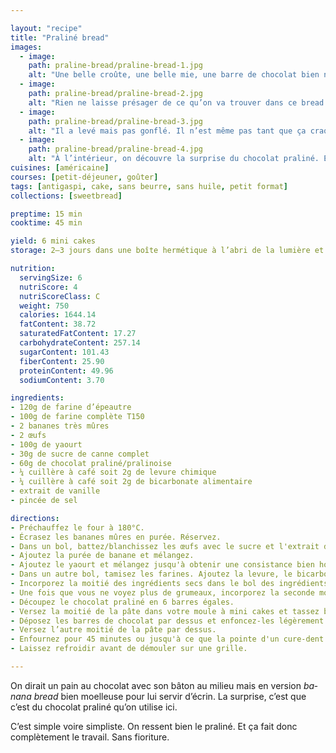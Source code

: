 ```yaml
---

layout: "recipe"
title: "Praliné bread"
images:
  - image:
    path: praline-bread/praline-bread-1.jpg
    alt: "Une belle croûte, une belle mie, une barre de chocolat bien nette au cœur."
  - image:
    path: praline-bread/praline-bread-2.jpg
    alt: "Rien ne laisse présager de ce qu’on va trouver dans ce bread. Vu du dessus il a l’air tout simple, presque triste."
  - image:
    path: praline-bread/praline-bread-3.jpg
    alt: "Il a levé mais pas gonflé. Il n’est même pas tant que ça craquelé."
  - image:
    path: praline-bread/praline-bread-4.jpg
    alt: "À l’intérieur, on découvre la surprise du chocolat praliné. Et c'est son goût qu’on va sentir principalement."
cuisines: [américaine]
courses: [petit-déjeuner, goûter]
tags: [antigaspi, cake, sans beurre, sans huile, petit format]
collections: [sweetbread]

preptime: 15 min
cooktime: 45 min

yield: 6 mini cakes
storage: 2–3 jours dans une boîte hermétique à l’abri de la lumière et de la chaleur. 5 jours au frigo. 2 mois au congélateur.

nutrition:
  servingSize: 6
  nutriScore: 4
  nutriScoreClass: C
  weight: 750
  calories: 1644.14
  fatContent: 38.72
  saturatedFatContent: 17.27
  carbohydrateContent: 257.14
  sugarContent: 101.43
  fiberContent: 25.90
  proteinContent: 49.96
  sodiumContent: 3.70

ingredients:
- 120g de farine d’épeautre
- 100g de farine complète T150
- 2 bananes très mûres
- 2 œufs
- 100g de yaourt
- 30g de sucre de canne complet
- 60g de chocolat praliné/pralinoise
- ¼ cuillère à café soit 2g de levure chimique
- ¼ cuillère à café soit 2g de bicarbonate alimentaire
- extrait de vanille
- pincée de sel

directions:
- Préchauffez le four à 180°C.
- Écrasez les bananes mûres en purée. Réservez.
- Dans un bol, battez/blanchissez les œufs avec le sucre et l'extrait de vanille. 
- Ajoutez la purée de banane et mélangez.
- Ajoutez le yaourt et mélangez jusqu'à obtenir une consistance bien homogène.
- Dans un autre bol, tamisez les farines. Ajoutez la levure, le bicarbonate et le sel. Mélangez. 
- Incorporez la moitié des ingrédients secs dans le bol des ingrédients humides à la maryse. 
- Une fois que vous ne voyez plus de grumeaux, incorporez la seconde moitié. Réservez. 
- Découpez le chocolat praliné en 6 barres égales.
- Versez la moitié de la pâte dans votre moule à mini cakes et tassez bien.
- Déposez les barres de chocolat par dessus et enfoncez-les légèrement.
- Versez l’autre moitié de la pâte par dessus.
- Enfournez pour 45 minutes ou jusqu'à ce que la pointe d'un cure-dent ressorte sèche. 
- Laissez refroidir avant de démouler sur une grille. 

---
```


On dirait un pain au chocolat avec son bâton au milieu mais en version <i lang="en">banana bread</i> bien moelleuse pour lui servir d’écrin. La surprise, c’est que c’est du chocolat praliné qu’on utilise ici.

C’est simple voire simpliste. On ressent bien le praliné. Et ça fait donc complètement le travail. Sans fioriture.
